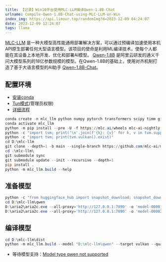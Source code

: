 ```yaml
---
title: 【记录】Win10平台使用MLC-LLM编译Qwen-1.8B-Chat
urlname: Compile-Qwen-1.8B-Chat-using-MLC-LLM-on-Win
index_img: https://api.limour.top/randomImg?d=2023-12-09 04:24:07
date: 2023-12-09 12:24:07
tags: llama
---
```

[MLC-LLM](https://github.com/mlc-ai/mlc-llm) 是一种大模型高性能通用部署解决方案，可以通过预编译加速使用本机API原生部署任何大型语言模型。该项目的使命是利用ML编译技术，使每个人都能在其设备上本地开发、优化和部署AI模型。
[Qwen-1.8B](https://huggingface.co/Qwen/Qwen-1_8B) 是阿里云研发的通义千问大模型系列的18亿参数规模的模型。在Qwen-1.8B的基础上，使用对齐机制打造了基于大语言模型的AI助手 [Qwen-1.8B-Chat](https://huggingface.co/Qwen/Qwen-1_8B-Chat)。
## 配置环境
+ [安装conda](/-ji-lu--an-zhuang-conda-bing-geng-huan-qing-hua-yuan)
+ [Tun模式](/Use-Tunnel-to-speed-up-the-connection-of-VPS)(管理员权限)
+ [详细流程](https://llm.mlc.ai/docs/install/tvm.html#install-tvm-unity)
```powershell
conda create -n mlc_llm python numpy pytorch transformers scipy timm git -c pytorch -c conda-forge
conda activate mlc_llm
python -m pip install --pre -U -f https://mlc.ai/wheels mlc-ai-nightly
python -c "import tvm; print('\n'.join(f'{k}: {v}' for k, v in tvm.support.libinfo().items()))"
python -c "import tvm; print(tvm.vulkan().exist)"
cd D:\mlc-llm
git clone --depth=1 -b main --single-branch https://github.com/mlc-ai/mlc-llm.git
cd .\mlc-llm\
git submodule sync
git submodule update --init --recursive --depth=1
pip install .
python -m mlc_llm.build --help
```
## 准备模型
```powershell
python -c "from huggingface_hub import snapshot_download; snapshot_download(repo_id='Qwen/Qwen-1_8B-Chat', local_dir='D:\mlc-llm\qwen', ignore_patterns=['*.h5', '*.ot', '*.msgpack', '*.safetensors'])"
cd D:\mlc-llm\qwen
D:\aria2\aria2c.exe --all-proxy='http://127.0.0.1:7890' -o 'model-00001-of-00002.safetensors' "https://huggingface.co/Qwen/Qwen-1_8B-Chat/resolve/main/model-00001-of-00002.safetensors?download=true"
D:\aria2\aria2c.exe --all-proxy='http://127.0.0.1:7890' -o 'model-00002-of-00002.safetensors' "https://huggingface.co/Qwen/Qwen-1_8B-Chat/resolve/main/model-00002-of-00002.safetensors?download=true"
```
## 编译模型
```powershell
cd D:\mlc-llm\dist
python -m mlc_llm.build --model "D:\mlc-llm\qwen" --target vulkan --quantization q0f16 --use-safetensors
```
+ 等待模型支持：[Model type qwen not supported](https://github.com/mlc-ai/mlc-llm/issues/1373)